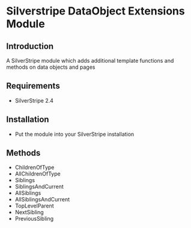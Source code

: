 # Silverstripe DataObject Extensions Module

## Introduction

A SilverStripe module which adds additional template functions and methods on data objects and pages

## Requirements

*  SilverStripe 2.4

## Installation

* Put the module into your SilverStripe installation

## Methods

* ChildrenOfType
* AllChildrenOfType
* Siblings
* SiblingsAndCurrent
* AllSiblings
* AllSiblingsAndCurrent
* TopLevelParent
* NextSibling
* PreviousSibling